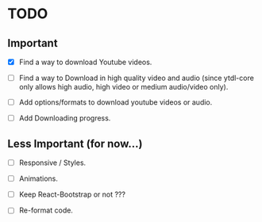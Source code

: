 # TODO

## Important

* [x] Find a way to download Youtube videos.

* [ ] Find a way to Download in high quality video and audio (since ytdl-core only allows high audio, high video or medium audio/video only).

* [ ] Add options/formats to download youtube videos or audio.

* [ ] Add Downloading progress.

## Less Important (for now...)

* [ ] Responsive / Styles.

* [ ] Animations.

* [ ] Keep React-Bootstrap or not ???

* [ ] Re-format code.

